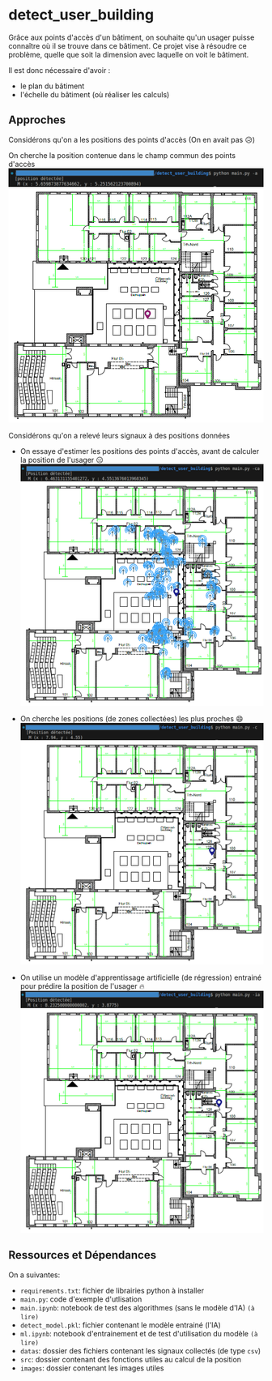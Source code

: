 # detect_user_building

Grâce aux points d'accès d'un bâtiment, on souhaite qu'un usager puisse connaître où il se trouve dans ce bâtiment.
Ce projet vise à résoudre ce problème, quelle que soit la dimension avec laquelle on voit le bâtiment.

Il est donc nécessaire d'avoir :

- le plan du bâtiment
- l'échelle du bâtiment (où réaliser les calculs)

## Approches

Considérons qu'on a les positions des points d'accès (On en avait pas :disappointed_relieved:)

On cherche la position contenue dans le champ commun des points d'accès
![Test de la détection](images/test_a.png)
![Test de la détection](images/position_a.png)

Considérons qu'on a relevé leurs signaux à des positions données

- On essaye d'estimer les positions des points d'accès, avant de calculer la position de l'usager :expressionless:
![Test de la détection](images/test_ca.png "(calcul des positions des points d'accès)")
![Test de la détection](images/position_ca.png)

- On cherche les positions (de zones collectées) les plus proches :smile:
![Test de la détection](images/test_c.png "(similarité)")
![Test de la détection](images/position_c.png)

- On utilise un modèle d'apprentissage artificielle (de régression) entrainé pour prédire la position de l'usager :fire:
![Test de la détection](images/test_ia.png "(IA)")
![Test de la détection](images/position_ia.png)

## Ressources et Dépendances

On a suivantes:

- `requirements.txt`: fichier de librairies python à installer
- `main.py`: code d'exemple d'utlisation
- `main.ipynb`: notebook de test des algorithmes (sans le modèle d'IA) `(à lire)`
- `detect_model.pkl`: fichier contenant le modèle entrainé (l'IA)
- `ml.ipynb`: notebook d'entrainement et de test d'utilisation du modèle `(à lire)`
- `datas`: dossier des fichiers contenant les signaux collectés (de type `csv`)
- `src`: dossier contenant des fonctions utiles au calcul de la position
- `images`: dossier contenant les images utiles
